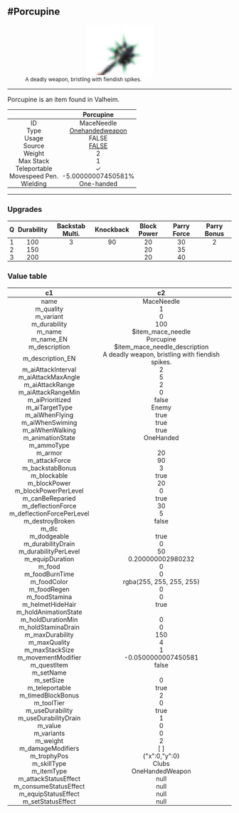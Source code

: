 <meta property="og:title" content="Porcupine - MoreValheim" /><meta property="og:type" content="website" /><meta property="og:image" content="/assets/porcupine.png" /><meta property="og:description" content="Porcupine is an item found in Valheim." /><meta name="theme-color" content="#546D78"><meta name="twitter:card" content="summary_large_image">
#Porcupine
-------------
<style>img {width:20px;}.tb {width:150px;display: block;margin-left: auto;margin-right: auto;}</style>

<style>.md-typeset table:not([class]) th:not([align]) {min-width:unset!important;}</style>
<style>td{padding:0em 0.3em!important;text-align:center!important;border-left:.05rem solid var(--md-default-fg-color--lightest)}</style>

<style>th{padding:0.1em 0.3em!important;text-align:center!important;font-weight:bold}</style>

<style>pre{text-align:right!important}</style>
<style>table tr td:first-child {border-left: 0;};</style>

<figure><img src="/assets/porcupine.png" class="tb" /><figcaption><small>A deadly weapon, bristling with fiendish spikes.</small></figcaption></figure>

-------------

Porcupine is an item found in Valheim.

|        | Porcupine              |
| ----------- | ------------------------------------ |
| ID |MaceNeedle
| Type | [Onehandedweapon](../../types/onehandedweapon)
| Usage | FALSE<br>
| Source | [FALSE](../../item/false)
| Weight | 2 |
| Max Stack | 1 |
| Teleportable | ✓
| Movespeed Pen. | -5.00000007450581%
| Wielding | One-handed


-------------

### Upgrades
| Q | Durability | Backstab Multi. | Knockback | Block Power | Parry Force | Parry Bonus
| - | - | - | - | - | - | - 
1 | 100 | 3 | 90 | 20 | 30 | 2 | 
 | 2 | 150 |  |  | 20 | 35 |  | 
 | 3 | 200 |  |  | 20 | 40 |  | 


### Value table
|c1|c2|
|----|----|
|name|MaceNeedle|
|m_quality|1|
|m_variant|0|
|m_durability|100|
|m_name|$item_mace_needle|
|m_name_EN|Porcupine|
|m_description|$item_mace_needle_description|
|m_description_EN|A deadly weapon, bristling with fiendish spikes.|
|m_aiAttackInterval|2|
|m_aiAttackMaxAngle|5|
|m_aiAttackRange|2|
|m_aiAttackRangeMin|0|
|m_aiPrioritized|false|
|m_aiTargetType|Enemy|
|m_aiWhenFlying|true|
|m_aiWhenSwiming|true|
|m_aiWhenWalking|true|
|m_animationState|OneHanded|
|m_ammoType||
|m_armor|20|
|m_attackForce|90|
|m_backstabBonus|3|
|m_blockable|true|
|m_blockPower|20|
|m_blockPowerPerLevel|0|
|m_canBeReparied|true|
|m_deflectionForce|30|
|m_deflectionForcePerLevel|5|
|m_destroyBroken|false|
|m_dlc||
|m_dodgeable|true|
|m_durabilityDrain|0|
|m_durabilityPerLevel|50|
|m_equipDuration|0.200000002980232|
|m_food|0|
|m_foodBurnTime|0|
|m_foodColor|rgba(255, 255, 255, 255)|
|m_foodRegen|0|
|m_foodStamina|0|
|m_helmetHideHair|true|
|m_holdAnimationState||
|m_holdDurationMin|0|
|m_holdStaminaDrain|0|
|m_maxDurability|150|
|m_maxQuality|4|
|m_maxStackSize|1|
|m_movementModifier|-0.0500000007450581|
|m_questItem|false|
|m_setName||
|m_setSize|0|
|m_teleportable|true|
|m_timedBlockBonus|2|
|m_toolTier|0|
|m_useDurability|true|
|m_useDurabilityDrain|1|
|m_value|0|
|m_variants|0|
|m_weight|2|
|m_damageModifiers|[  ]|
|m_trophyPos|{"x":0,"y":0}|
|m_skillType|Clubs|
|m_itemType|OneHandedWeapon|
|m_attackStatusEffect|null|
|m_consumeStatusEffect|null|
|m_equipStatusEffect|null|
|m_setStatusEffect|null|
